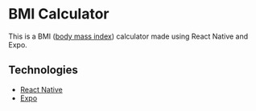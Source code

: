 # BMI Calculator
This is a BMI ([body mass index](https://www.google.com/search?q=what%20is%20the%20body%20mass%20index)) calculator made using React Native and Expo.

## Technologies
- [React Native](https://reactnative.dev/)
- [Expo](https://expo.dev/)
